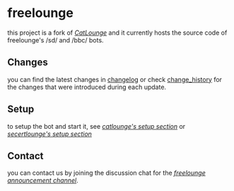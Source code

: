 # freelounge
this project is a fork of [*CatLounge*](https://github.com/CatLounge/CatLounge) and it currently hosts the source code of freelounge's /sd/ and /bbc/ bots.

## Changes
you can find the latest changes in [changelog](changelog.txt) or check [change_history](change_history.txt) for the changes that were introduced during each update.

## Setup
to setup the bot and start it, see [*catlounge's setup section*](https://github.com/CatLounge/CatLounge#setup) or [*secertlounge's setup section*](https://github.com/secretlounge/secretlounge-ng/#setup)

## Contact
you can contact us by joining the discussion chat for the [*freelounge announcement channel*](https://t.me/freeloungebots).
